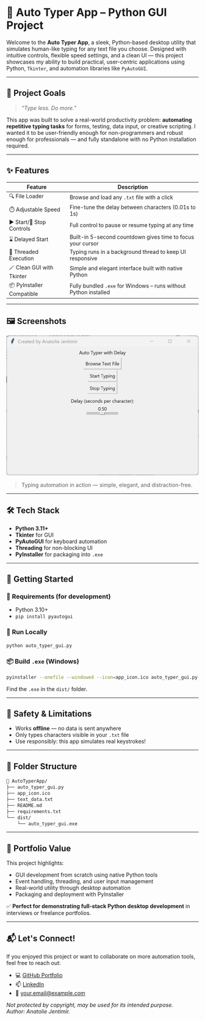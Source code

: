 # 🤖 Auto Typer App – Python GUI Project

Welcome to the **Auto Typer App**, a sleek, Python-based desktop utility that simulates human-like typing for any text file you choose. Designed with intuitive controls, flexible speed settings, and a clean UI — this project showcases my ability to build practical, user-centric applications using Python, `Tkinter`, and automation libraries like `PyAutoGUI`.

---

## 🎯 Project Goals

> _“Type less. Do more.”_

This app was built to solve a real-world productivity problem: **automating repetitive typing tasks** for forms, testing, data input, or creative scripting. I wanted it to be user-friendly enough for non-programmers and robust enough for professionals — and fully standalone with no Python installation required.

---

## ✨ Features

| Feature                     | Description                                                                 |
|----------------------------|-----------------------------------------------------------------------------|
| 🔍 File Loader              | Browse and load any `.txt` file with a click                                |
| ⏱️ Adjustable Speed         | Fine-tune the delay between characters (0.01s to 1s)                         |
| ▶️ Start/🛑 Stop Controls    | Full control to pause or resume typing at any time                          |
| ⌛ Delayed Start            | Built-in 5-second countdown gives time to focus your cursor                 |
| 🧠 Threaded Execution       | Typing runs in a background thread to keep UI responsive                    |
| 🪄 Clean GUI with Tkinter   | Simple and elegant interface built with native Python                       |
| 📦 PyInstaller Compatible   | Fully bundled `.exe` for Windows – runs without Python installed            |

---

## 🖼️ Screenshots

<img src="screenshots/main_gui.png" width="600">

> Typing automation in action — simple, elegant, and distraction-free.

---

## 🛠️ Tech Stack

- **Python 3.11+**
- **Tkinter** for GUI
- **PyAutoGUI** for keyboard automation
- **Threading** for non-blocking UI
- **PyInstaller** for packaging into `.exe`

---

## 🚀 Getting Started

### 🔧 Requirements (for development)
- Python 3.10+  
- `pip install pyautogui`

### 🏁 Run Locally
```bash
python auto_typer_gui.py
```

### 📦 Build `.exe` (Windows)
```bash
pyinstaller --onefile --windowed --icon=app_icon.ico auto_typer_gui.py
```
Find the `.exe` in the `dist/` folder.

---

## 🔐 Safety & Limitations

- Works **offline** — no data is sent anywhere
- Only types characters visible in your `.txt` file
- Use responsibly: this app simulates real keystrokes!

---

## 📂 Folder Structure

```
📁 AutoTyperApp/
├── auto_typer_gui.py
├── app_icon.ico
├── text_data.txt
├── README.md
├── requirements.txt
└── dist/
    └── auto_typer_gui.exe
```

---

## 💼 Portfolio Value

This project highlights:
- GUI development from scratch using native Python tools
- Event handling, threading, and user input management
- Real-world utility through desktop automation
- Packaging and deployment with PyInstaller

✅ **Perfect for demonstrating full-stack Python desktop development** in interviews or freelance portfolios.

---

## 📬 Let's Connect!

If you enjoyed this project or want to collaborate on more automation tools, feel free to reach out:

- 💻 [GitHub Portfolio](https://github.com/yourusername)
- 📫 [LinkedIn](https://www.linkedin.com/in/yourprofile/)
- 📧 your.email@example.com


_Not protected by copyright, may be used for its intended purpose._  
_Author: Anatolie Jentimir._
